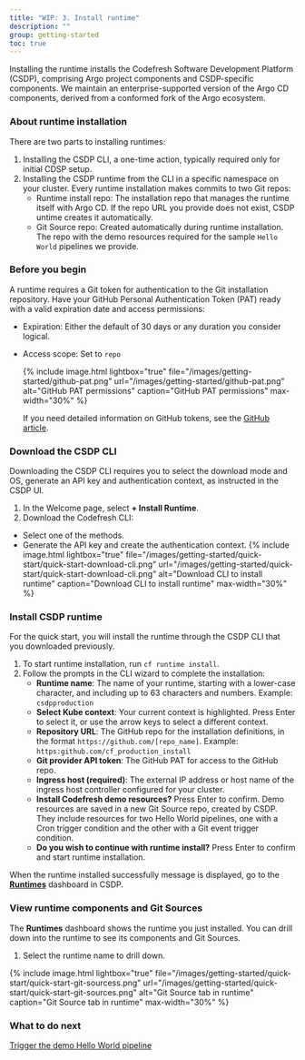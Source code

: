 ```yaml
---
title: "WIP: 3. Install runtime"
description: ""
group: getting-started
toc: true
---
```



Installing the runtime installs the Codefresh Software Development Platform (CSDP), comprising Argo project components and CSDP-specific components. We maintain an enterprise-supported version of the Argo CD components, derived from a conformed fork of the Argo ecosystem.

### About runtime installation
There are two parts to installing runtimes:  
1. Installing the CSDP CLI, a one-time action, typically required only for initial CDSP setup.  
2. Installing the CSDP runtime from the CLI in a specific namespace on your cluster. 
  Every runtime installation makes commits to two Git repos: 
   * Runtime install repo: The installation repo that manages the runtime itself with Argo CD. If the repo URL you provide does not exist, CSDP untime creates it automatically.   
   * Git Source repo: Created automatically during runtime installation. The repo with the demo resources required for the sample `Hello World` pipelines we provide. 

### Before you begin
A runtime requires a Git token for authentication to the Git installation repository.
Have your GitHub Personal Authentication Token (PAT) ready with a valid expiration date and access permissions:
* Expiration: Either the default of 30 days or any duration you consider logical.
* Access scope: Set to `repo`

  {% include 
   image.html 
   lightbox="true" 
   file="/images/getting-started/github-pat.png" 
   url="/images/getting-started/github-pat.png" 
   alt="GitHub PAT permissions" 
   caption="GitHub PAT permissions"
   max-width="30%" 
   %}  

  If you need detailed information on GitHub tokens, see the [GitHub article](https://docs.github.com/en/authentication/keeping-your-account-and-data-secure/creating-a-personal-access-token).

### Download the CSDP CLI
Downloading the CSDP CLI requires you to select the download mode and OS, generate an API key and authentication context, as instructed in the CSDP UI.
1. In the Welcome page, select **+ Install Runtime**.
1. Download the Codefresh CLI:
  * Select one of the methods. 
  * Generate the API key and create the authentication context. 
    {% include 
   image.html 
   lightbox="true" 
   file="/images/getting-started/quick-start/quick-start-download-cli.png" 
   url="/images/getting-started/quick-start/quick-start-download-cli.png" 
   alt="Download CLI to install runtime" 
   caption="Download CLI to install runtime"
   max-width="30%" 
   %} 
### Install CSDP runtime
For the quick start, you will install the runtime through the CSDP CLI that you downloaded previously. 

1. To start runtime installation, run `cf runtime install`.
1. Follow the prompts in the CLI wizard to complete the installation:
   * **Runtime name**: The name of your runtime, starting with a lower-case character, and including up to 63 characters and numbers. Example: `csdpproduction`
	* **Select Kube context**: Your current context is highlighted. Press Enter to select it, or use the arrow keys to select a different context. 
	* **Repository URL**: The GitHub repo for the installation definitions, in the format `https://github.com/[repo_name]`. Example: `https:github.com/cf_production_install`
	* **Git provider API token**: The GitHub PAT for access to the GitHub repo.
	* **Ingress host (required)**: The external IP address or host name of the ingress host controller configured for your cluster.
	* **Install Codefresh demo resources?** Press Enter to confirm. Demo resources are saved in a new Git Source repo, created by CSDP. They include resources for two Hello World pipelines, one with a Cron trigger condition and the other with a Git event trigger condition.
	* **Do you wish to continue with runtime install?** Press Enter to confirm and start runtime installation.

When the runtime installed successfully message is displayed, go to the [**Runtimes**]((https://g.codefresh.io/2.0/account-settings/runtimes){:target="\_blank"}) dashboard in CSDP.  

### View runtime components and Git Sources
The **Runtimes** dashboard shows the runtime you just installed. You can drill down into the runtime to see its components and Git Sources. 
1. Select the runtime name to drill down.

  


  {% include 
   image.html 
   lightbox="true" 
   file="/images/getting-started/quick-start/quick-start-git-sourcess.png" 
   url="/images/getting-started/quick-start/quick-start-git-sources.png"
   alt="Git Source tab in runtime" 
   caption="Git Source tab in runtime"
   max-width="30%" 
   %} 


### What to do next
[Trigger the demo Hello World pipeline]({{site.baseurl}}/docs/getting-started/quick-start-hello-world)